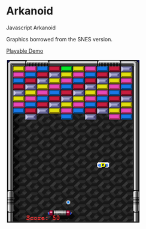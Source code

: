 # Arkanoid
Javascript Arkanoid

Graphics borrowed from the SNES version. 

[Playable Demo](http://opti.isovega.net/Arkanoid/arkanoid.html)

![Screenshot](/screenshot.png?raw=true "Screenshot")

